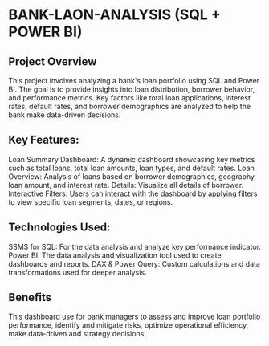 # BANK-LAON-ANALYSIS (SQL + POWER BI)
## Project Overview
This project involves analyzing a bank's loan portfolio using SQL and Power BI. The goal is to provide insights into loan distribution, borrower behavior, and performance metrics. Key factors like total loan applications, interest rates, default rates, and borrower demographics are analyzed to help the bank make data-driven decisions.

## Key Features:
Loan Summary Dashboard: A dynamic dashboard showcasing key metrics such as total loans, total loan amounts, loan types, and default rates.
Loan Overview: Analysis of loans based on borrower demographics, geography, loan amount, and interest rate.
Details: Visualize all details of borrower.
Interactive Filters: Users can interact with the dashboard by applying filters to view specific loan segments, dates, or regions.

## Technologies Used:
SSMS for SQL: For the data analysis and analyze key performance indicator.
Power BI: The data analysis and visualization tool used to create dashboards and reports.
DAX & Power Query: Custom calculations and data transformations used for deeper analysis.

## Benefits
This dashboard use for bank managers to assess and improve loan portfolio performance, identify and mitigate risks, optimize operational efficiency, make data-driven and strategy decisions.

